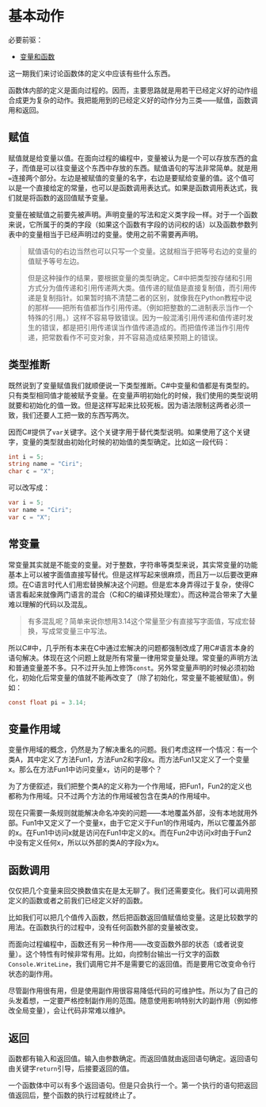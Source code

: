 # 基本动作

必要前驱：

- [变量和函数](Chapter04.md)

这一期我们来讨论函数体的定义中应该有些什么东西。

函数体内部的定义是面向过程的。因而，主要思路就是用若干已经定义好的动作组合成更为复杂的动作。我把能用到的已经定义好的动作分为三类——赋值，函数调用和返回。

## 赋值

赋值就是给变量以值。在面向过程的编程中，变量被认为是一个可以存放东西的盒子，而值是可以往变量这个东西中存放的东西。赋值语句的写法非常简单。就是用`=`连接两个部分。左边是被赋值的变量的名字，右边是要赋给变量的值。这个值可以是一个直接给定的常量，也可以是函数调用表达式。如果是函数调用表达式，我们就是将函数的返回值赋予变量。

变量在被赋值之前要先被声明。声明变量的写法和定义类字段一样。对于一个函数来说，它所属于的类的字段（如果这个函数有字段的访问权的话）以及函数参数列表中的变量相当于已经声明过的变量。使用之前不需要再声明。

> 赋值语句的右边当然也可以只写一个变量。这就相当于把等号右边的变量的值赋予等号左边。
>
> 但是这种操作的结果，要根据变量的类型确定。C#中把类型按存储和引用方式分为值传递和引用传递两大类。值传递的赋值是直接复制值，而引用传递是复制指针。如果暂时搞不清楚二者的区别，就像我在Python教程中说的那样——把所有值都当作引用传递。（例如把整数的二进制表示当作一个特殊的引用。）这样不容易导致错误。因为一般混淆引用传递和值传递时发生的错误，都是把引用传递误当作值传递造成的。而把值传递当作引用传递，把常数看作不可变对象，并不容易造成结果预期上的错误。

## 类型推断

既然说到了变量赋值我们就顺便说一下类型推断。C#中变量和值都是有类型的。只有类型相同值才能被赋予变量。在变量声明初始化的时候，我们使用的类型说明就要和初始化的值一致。但是这样写起来比较死板。因为语法限制这两者必须一致，我们还要人工把一致的东西写两次。

因而C#提供了`var`关键字。这个关键字用于替代类型说明。如果使用了这个关键字，变量的类型就由初始化时候的初始值的类型确定。比如这一段代码：

```C#
int i = 5;
string name = "Ciri";
char c = "X";
```

可以改写成：

```C#
var i = 5;
var name = "Ciri";
var c = "X";
```

## 常变量

常变量其实就是不能变的变量。对于整数，字符串等类型来说，其实常变量的功能基本上可以被字面值直接写替代。但是这样写起来很麻烦，而且万一以后要改更麻烦。在C语言时代人们用宏替换解决这个问题。但是宏本身弄得过于复杂，使得C语言看起来就像两门语言的混合（C和C的编译预处理宏）。而这种混合带来了大量难以理解的代码以及混乱。

> 有多混乱呢？简单来说你想用3.14这个常量至少有直接写字面值，写成宏替换，写成常变量三中写法。

所以C#中，几乎所有本来在C中通过宏解决的问题都强制改成了用C#语言本身的语句解决。体现在这个问题上就是所有常量一律用常变量处理。常变量的声明方法和普通变量差不多。只不过开头加上修饰`const`。另外常变量声明的时候必须初始化，初始化后常变量的值就不能再改变了（除了初始化，常变量不能被赋值）。例如：

```C#
const float pi = 3.14;
```

## 变量作用域

变量作用域的概念，仍然是为了解决重名的问题。我们考虑这样一个情况：有一个类A，其中定义了方法Fun1，方法Fun2和字段x。而方法Fun1又定义了一个变量x。那么在方法Fun1中访问变量x，访问的是哪个？

为了方便叙述，我们把整个类A的定义称为一个作用域，把Fun1，Fun2的定义也都称为作用域。只不过两个方法的作用域被包含在类A的作用域中。

现在只需要一条规则就能解决命名冲突的问题——本地覆盖外部，没有本地就用外部。Fun1中又定义了一个变量x，由于它定义于Fun1的作用域内，所以它覆盖外部的x。在Fun1中访问x就是访问在Fun1中定义的x。而在Fun2中访问x时由于Fun2中没有定义任何x，所以以外部的类A的字段x为x。

## 函数调用

仅仅把几个变量来回交换数值实在是太无聊了。我们还需要变化。我们可以调用预定义的函数或者之前我们已经定义好的函数。

比如我们可以把几个值传入函数，然后把函数返回值赋值给变量。这是比较数学的用法。在函数执行的过程中，没有任何函数外部的变量被改变。

而面向过程编程中，函数还有另一种作用——改变函数外部的状态（或者说变量）。这个特性有时候非常有用。比如，向控制台输出一行文字的函数`Console.WriteLine`，我们调用它并不是需要它的返回值。而是要用它改变命令行状态的副作用。

尽管副作用很有用，但是使用副作用很容易降低代码的可维护性。所以为了自己的头发着想，一定要严格控制副作用的范围。随意使用影响特别大的副作用（例如修改全局变量），会让代码非常难以维护。

## 返回

函数都有输入和返回值。输入由参数确定。而返回值就由返回语句确定。返回语句由关键字`return`引导，后接要返回的值。

一个函数体中可以有多个返回语句。但是只会执行一个。第一个执行的语句把返回值返回后，整个函数的执行过程就终止了。


